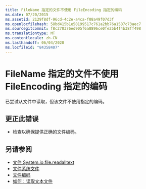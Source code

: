 ```yaml
---
title: FileName 指定的文件不使用 FileEncoding 指定的编码
ms.date: 07/20/2015
ms.assetid: 2129f8df-96cd-4c2e-a4ca-f08a49f07d3f
ms.openlocfilehash: 58bd415b1e58199517c761a2bb76a1587c73aec7
ms.sourcegitcommit: f8c270376ed905f6a8896ce0fe25b4f4b38ff498
ms.translationtype: MT
ms.contentlocale: zh-CN
ms.lasthandoff: 06/04/2020
ms.locfileid: "84358407"
---
```

# <a name="file-specified-by-filename-does-not-use-the-encoding-specified-by-fileencoding"></a>FileName 指定的文件不使用 FileEncoding 指定的编码
已尝试从文件中读取，但该文件不使用指定的编码。  
  
## <a name="to-correct-this-error"></a>更正此错误  
  
- 检查以确保提供正确的文件编码。  
  
## <a name="see-also"></a>另请参阅

- [文件 System.io.file.readalltext](xref:Microsoft.VisualBasic.FileIO.FileSystem.ReadAllText%2A)
- [文件系统文件](xref:Microsoft.VisualBasic.FileIO.FileSystem)
- [文件编码](../developing-apps/programming/drives-directories-files/file-encodings.md)
- [如何：读取文本文件](../developing-apps/programming/drives-directories-files/how-to-read-from-text-files.md)
